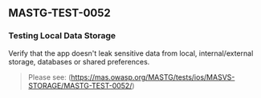 ##  MASTG-TEST-0052

### Testing Local Data Storage

Verify that the app doesn't leak sensitive data from local, internal/external storage, databases or shared preferences.

> Please see: (https://mas.owasp.org/MASTG/tests/ios/MASVS-STORAGE/MASTG-TEST-0052/)